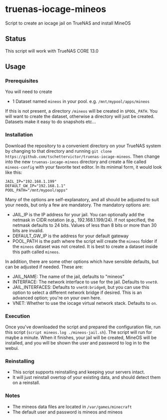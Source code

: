 # truenas-iocage-mineos
Script to create an iocage jail on TrueNAS and install MineOS

## Status
This script will work with TrueNAS CORE 13.0

## Usage

### Prerequisites
You will need to create
- 1 Dataset named `mineos` in your pool.
e.g. `/mnt/mypool/apps/mineos`

If this is not present, a directory `/mineos` will be created in `$POOL_PATH`. You will want to create the dataset, otherwise a directory will just be created. Datasets make it easy to do snapshots etc...

### Installation
Download the repository to a convenient directory on your TrueNAS system by changing to that directory and running `git clone https://github.com/tschettervictor/truenas-iocage-mineos`.  Then change into the new `truenas-iocage-mineos` directory and create a file called `mineos-config` with your favorite text editor.  In its minimal form, it would look like this:
```
JAIL_IP="192.168.1.199"
DEFAULT_GW_IP="192.168.1.1"
POOL_PATH="/mnt/mypool/apps"
```
Many of the options are self-explanatory, and all should be adjusted to suit your needs, but only a few are mandatory.  The mandatory options are:

* JAIL_IP is the IP address for your jail.  You can optionally add the netmask in CIDR notation (e.g., 192.168.1.199/24).  If not specified, the netmask defaults to 24 bits.  Values of less than 8 bits or more than 30 bits are invalid.
* DEFAULT_GW_IP is the address for your default gateway
* POOL_PATH is the path where the script will create the `mineos` folder if the `mineos` dataset was not created. It is best to create a dataset inside this path called `mineos`.
 
In addition, there are some other options which have sensible defaults, but can be adjusted if needed.  These are:

* JAIL_NAME: The name of the jail, defaults to "mineos"
* INTERFACE: The network interface to use for the jail.  Defaults to `vnet0`.
* JAIL_INTERFACES: Defaults to `vnet0:bridge0`, but you can use this option to select a different network bridge if desired.  This is an advanced option; you're on your own here.
* VNET: Whether to use the iocage virtual network stack.  Defaults to `on`.

### Execution
Once you've downloaded the script and prepared the configuration file, run this script (`script mineos.log ./mineos-jail.sh`). The script will run for maybe a minute. When it finishes, your jail will be created, MineOS will be installed, and you will be shown the user and password to log in to the webui.

### Reinstalling
- This script supports reinstalling and keeping your servers intact.
- It will just reinstall overtop of your existing data, and should detect them on a reinstall.

### Notes
- The mineos data files are located in `/var/games/minecraft`
- The default user and password is mineos and mineos
